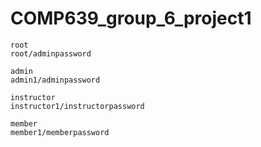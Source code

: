 # COMP639_group_6_project1


    root
    root/adminpassword
    
    admin
    admin1/adminpassword
    
    instructor
    instructor1/instructorpassword
    
    member
    member1/memberpassword